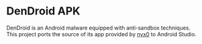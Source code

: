 # DenDroid APK

DenDroid is an Android malware equipped with anti-sandbox techniques. This project ports the source of its app provided by [nyx0][nyx0-dendroid] to Android Studio.

[nyx0-dendroid]: https://github.com/nyx0/Dendroid/tree/master/Dendroid%20APK